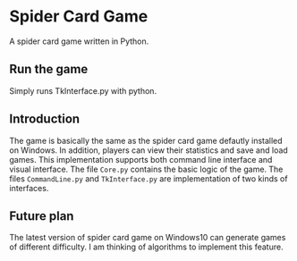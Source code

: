 # Spider Card Game
A spider card game written in Python.

## Run the game
Simply runs TkInterface.py with python.

## Introduction
The game is basically the same as the spider card game defautly installed on Windows. 
In addition, players can view their statistics and save and load games. 
This implementation supports both command line interface and visual interface. 
The file `Core.py` contains the basic logic of the game. The files `CommandLine.py` and `TkInterface.py` are 
implementation of two kinds of interfaces.

## Future plan
The latest version of spider card game on Windows10 can generate games of different difficulty. 
I am thinking of algorithms to implement this feature.

